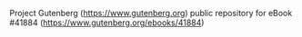 Project Gutenberg (https://www.gutenberg.org) public repository for eBook #41884 (https://www.gutenberg.org/ebooks/41884)
